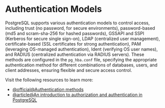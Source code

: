 # Authentication Models

PostgreSQL supports various authentication models to control access, including trust (no password, for secure environments), password-based (md5 and scram-sha-256 for hashed passwords), GSSAPI and SSPI (Kerberos for secure single sign-on), LDAP (centralized user management), certificate-based (SSL certificates for strong authentication), PAM (leveraging OS-managed authentication), Ident (verifying OS user names), and RADIUS (centralized authentication via RADIUS servers). These methods are configured in the `pg_hba.conf` file, specifying the appropriate authentication method for different combinations of databases, users, and client addresses, ensuring flexible and secure access control.

Visit the following resources to learn more:

- [@official@Authentication methods](https://www.postgresql.org/docs/current/auth-methods.html)
- [@article@An introduction to authorization and authentication in PostgreSQL](https://www.prisma.io/dataguide/postgresql/authentication-and-authorization/intro-to-authn-and-authz)